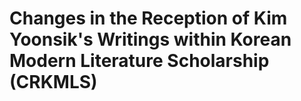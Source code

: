 # Changes in the Reception of Kim Yoonsik's Writings within Korean Modern Literature Scholarship (CRKMLS)

